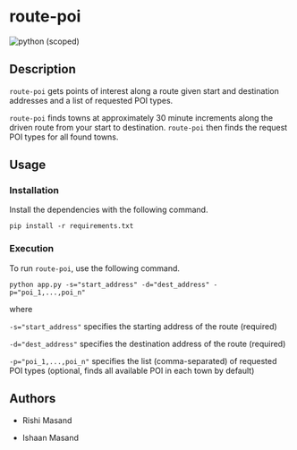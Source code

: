 # route-poi

![python (scoped)](https://img.shields.io/badge/python-%3E%3D3.7.6-brightgreen.svg)

## Description
`route-poi` gets points of interest along a route given start and destination addresses and a list of requested POI types.

`route-poi` finds towns at approximately 30 minute increments along the driven route from your start to destination. `route-poi` then finds the request POI types for all found towns.

## Usage

### Installation

Install the dependencies with the following command.

`pip install -r requirements.txt`

### Execution

To run `route-poi`, use the following command.

`python app.py -s="start_address" -d="dest_address" -p="poi_1,...,poi_n"`

where

`-s="start_address"` specifies the starting address of the route (required)

`-d="dest_address"` specifies the destination address of the route (required)

`-p="poi_1,...,poi_n"` specifies the list (comma-separated) of requested POI types (optional, finds all available POI in each town by default)

## Authors

* Rishi Masand

* Ishaan Masand

